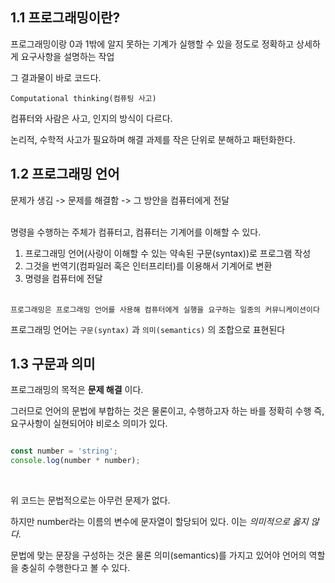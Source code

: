 ## 1.1 프로그래밍이란?

프로그래밍이랑 0과 1밖에 알지 못하는 기계가 실행할 수 있을 정도로 정확하고 상세하게 요구사항을 설명하는 작업

그 결과물이 바로 코드다.

`Computational thinking(컴퓨팅 사고)`

컴퓨터와 사람은 사고, 인지의 방식이 다르다.

논리적, 수학적 사고가 필요하며 해결 과제를 작은 단위로 분해하고 패턴화한다. 

## 1.2 프로그래밍 언어

문제가 생김 -> 문제를 해결함 -> 그 방안을 컴퓨터에게 전달
<br><br>

명령을 수행하는 주체가 컴퓨터고, 컴퓨터는 기계어를 이해할 수 있다.

1. 프로그래밍 언어(사랑이 이해할 수 있는 약속된 구문(syntax))로 프로그램 작성
2. 그것을 번역기(컴파일러 혹은 인터프리터)를 이용해서 기계어로 변환
3. 명령을 컴퓨터에 전달
   <br> <br>

 `프로그래밍은 프로그래밍 언어를 사용해 컴퓨터에게 실행을 요구하는 일종의 커뮤니케이션이다`

프로그래밍 언어는 `구문(syntax)` 과 `의미(semantics)` 의 조합으로 표현된다  
  
## 1.3 구문과 의미 

프로그래밍의 목적은 **문제 해결** 이다.

그러므로 언어의 문법에 부합하는 것은 물론이고, 수행하고자 하는 바를 정확히 수행 즉, 요구사항이 실현되어야 비로소 의미가 있다.
 <br>

``` javascript

const number = 'string';
console.log(number * number);

```
 <br>

위 코드는 문법적으로는 아무런 문제가 없다.

하지만 number라는 이름의 변수에 문자열이 할당되어 있다. 이는 *의미적으로 옳지 않다.* 

문법에 맞는 문장을 구성하는 것은 물론 의미(semantics)를 가지고 있어야 언어의 역할을 충실히 수행한다고 볼 수 있다.
